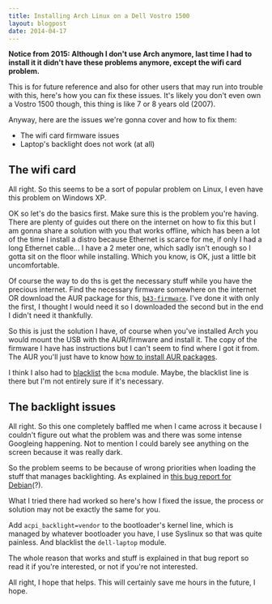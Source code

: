 ```yaml
---
title: Installing Arch Linux on a Dell Vostro 1500
layout: blogpost
date: 2014-04-17
---
```


**Notice from 2015: Although I don't use Arch anymore, last time I had to
install it it didn't have these problems anymore, except the wifi card
problem.**

This is for future reference and also for other users that may run into trouble
with this, here's how you can fix these issues.  It's likely you don't even own
a Vostro 1500 though, this thing is like 7 or 8 years old (2007).

Anyway, here are the issues we're gonna cover and how to fix them:

- The wifi card firmware issues
- Laptop's backlight does not work (at all)

## The wifi card

All right.  So this seems to be a sort of popular problem on Linux, I even have
this problem on Windows XP.

OK so let's do the basics first.  Make sure this is the problem you're having.
There are plenty of guides out there on the internet on how to fix this but I am
gonna share a solution with you that works offline, which has been a lot of the
time I install a distro because Ethernet is scarce for me, if only I had a long
Ethernet cable... I have a 2 meter one, which sadly isn't enough so I gotta sit
on the floor while installing.  Which you know, is OK, just a little bit
uncomfortable.

Of course the way to do ths is get the necessary stuff while you have the
precious internet.  Find the necessary firmware somewhere on the internet OR
download the AUR package for this, [`b43-firmware`][b43-aur].  I've done it with
only the first, I thought I would need it so I downloaded the second but in the
end I didn't need it thankfully.

[b43-aur]: https://aur.archlinux.org/packages/b43-firmware/

So this is just the solution I have, of course when you've installed Arch you
would mount the USB with the AUR/firmware and install it.  The copy of the
firmware I have has instructions but I can't seem to find where I got it from.
The AUR you'll just have to know [how to install AUR packages][aur-install].

[aur-install]: https://wiki.archlinux.org/index.php/Arch_User_Repository#Installing_packages

I think I also had to [blacklist][b] the `bcma` module.  Maybe, the blacklist
line is there but I'm not entirely sure if it's necessary.

[b]: https://wiki.archlinux.org/index.php/Kernel_modules#Blacklisting

## The backlight issues

All right.  So this one completely baffled me when I came across it because
I couldn't figure out what the problem was and there was some intense Googleing
happening.  Not to mention I could barely see anything on the screen because it
was really dark.

So the problem seems to be because of wrong priorities when loading the stuff
that manages backlighting. As explained in [this bug report for
Debian][d](?).

[d]: https://bugs.debian.org/cgi-bin/bugreport.cgi?msg=5;att=0;bug=651741

What I tried there had worked so here's how I fixed the issue, the process or
solution may not be exactly the same for you.

Add `acpi_backlight=vendor` to the bootloader's kernel line, which is managed by
whatever bootloader you have, I use Syslinux so that was quite painless.  And
blacklist the `dell-laptop` module.

The whole reason that works and stuff is explained in that bug report so read it
if you're interested, or not if you're not interested.

All right, I hope that helps.  This will certainly save me hours in the future,
I hope.
